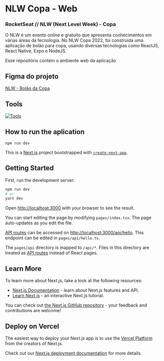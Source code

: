 ﻿# NLW Copa - Web
### RocketSeat // NLW (Next Level Week) - Copa 

O NLW é um evento online e gratuito que apresenta conhecimentos em várias áreas da tecnologia. No NLW Copa 2022, foi construída uma aplicação de bolão para copa, usando diversas tecnologias como ReactJS, React Native, Expo e NodeJS.

Esse repositório contém o ambiente web da aplicação

## Figma do projeto
[NLW - Bolão da Copa](https://www.figma.com/file/2aN7WUPZXI8ohig77itnzx/Bol%C3%A3o-da-Copa-(Community)?node-id=1%3A2)


## Tools
[![Tools](https://skills.thijs.gg/icons?i=react,ts,figma&theme=light)](https://skills.thijs.gg)

## How to run the aplication
`npm run dev`


This is a [Next.js](https://nextjs.org/) project bootstrapped with [`create-next-app`](https://github.com/vercel/next.js/tree/canary/packages/create-next-app).

## Getting Started

First, run the development server:

```bash
npm run dev
# or
yarn dev
```

Open [http://localhost:3000](http://localhost:3000) with your browser to see the result.

You can start editing the page by modifying `pages/index.tsx`. The page auto-updates as you edit the file.

[API routes](https://nextjs.org/docs/api-routes/introduction) can be accessed on [http://localhost:3000/api/hello](http://localhost:3000/api/hello). This endpoint can be edited in `pages/api/hello.ts`.

The `pages/api` directory is mapped to `/api/*`. Files in this directory are treated as [API routes](https://nextjs.org/docs/api-routes/introduction) instead of React pages.

## Learn More

To learn more about Next.js, take a look at the following resources:

- [Next.js Documentation](https://nextjs.org/docs) - learn about Next.js features and API.
- [Learn Next.js](https://nextjs.org/learn) - an interactive Next.js tutorial.

You can check out [the Next.js GitHub repository](https://github.com/vercel/next.js/) - your feedback and contributions are welcome!

## Deploy on Vercel

The easiest way to deploy your Next.js app is to use the [Vercel Platform](https://vercel.com/new?utm_medium=default-template&filter=next.js&utm_source=create-next-app&utm_campaign=create-next-app-readme) from the creators of Next.js.

Check out our [Next.js deployment documentation](https://nextjs.org/docs/deployment) for more details.
